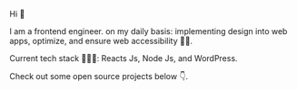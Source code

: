 Hi 👋

I am a frontend engineer. on my daily basis: implementing design into web apps, optimize, and ensure web accessibility 💪🏻.

Current tech stack 👨🏻‍💻: Reacts Js, Node Js, and WordPress.

Check out some open source projects below 👇.
